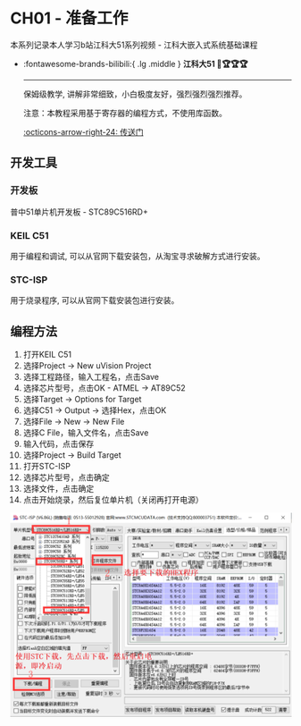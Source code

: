 # CH01 - 准备工作

本系列记录本人学习b站江科大51系列视频 - 江科大嵌入式系统基础课程

<div class="grid cards" markdown>

-   :fontawesome-brands-bilibili:{ .lg .middle } __江科大51 🎯🏆🏆🏆__

    ---

    保姆级教学, 讲解非常细致，小白极度友好，强烈强烈强烈推荐。

    注意：本教程采用基于寄存器的编程方式，不使用库函数。

    [:octicons-arrow-right-24: <a href="https://www.bilibili.com/video/BV1Mb411e7re/?spm_id_from=333.999.0.0&vd_source=5a427660f0337fedc22d4803661d493f" target="_blank"> 传送门 </a>](#)
</div>

## 开发工具

### 开发板
普中51单片机开发板 - STC89C516RD+

### KEIL C51
用于编程和调试, 可以从官网下载安装包，从淘宝寻求破解方式进行安装。

### STC-ISP
用于烧录程序, 可以从官网下载安装包进行安装。

## 编程方法
1. 打开KEIL C51
2. 选择Project -> New uVision Project
3. 选择工程路径，输入工程名，点击Save
4. 选择芯片型号，点击OK - ATMEL -> AT89C52
5. 选择Target -> Options for Target
6. 选择C51 -> Output -> 选择Hex，点击OK
7. 选择File -> New -> New File
8. 选择C File，输入文件名，点击Save
9. 输入代码，点击保存
10. 选择Project -> Build Target
11. 打开STC-ISP
12. 选择芯片型号，点击确定
13. 选择文件，点击确定
14. 点击开始烧录，然后复位单片机（关闭再打开电源）

![STC-ISP](STC-ISP.png)
